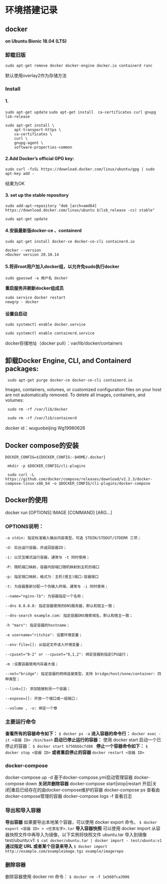 # 环境搭建记录
## docker
**on    Ubuntu Bionic 18.04 (LTS)**
### 卸载旧版
```sudo apt-get remove docker docker-engine docker.io containerd runc```

默认使用overlay2作为存储方法

### Install
#### 1.
```sudo apt-get update```
```sudo apt-get install  ca-certificates curl gnupg lsb-release```
```
sudo apt-get install \
    apt-transport-https \
    ca-certificates \
    curl \
    gnupg-agent \
    software-properties-common
  ```

#### 2.Add Docker’s official GPG key:
```
sudo curl -fsSL https://download.docker.com/linux/ubuntu/gpg | sudo apt-key add -
```
结果为OK

#### 3. set up the stable repository
```
sudo add-apt-repository "deb [arch=amd64] https://download.docker.com/linux/ubuntu $(lsb_release -cs) stable"

sudo apt-get update
```
#### 4.安装最新版docker-ce 、containerd
```
sudo apt-get install docker-ce docker-ce-cli containerd.io

docker --version
>Docker version 20.10.14
```
#### 5.将非root用户加入docker组，以允许免sudo执行docker
```
sudo gpasswd -a 用户名 docker
```
**重启服务并刷新docker组成员**
```
sudo service docker restart
newgrp - docker
```
#### 设置自启动
```
sudo systemctl enable docker.service

sudo systemctl enable containerd.service
```
docker存储地址（docker pull）：var/lib/docker/containers
## 卸载Docker Engine, CLI, and Containerd packages:
```
 sudo apt-get purge docker-ce docker-ce-cli containerd.io
```
Images, containers, volumes, or customized configuration files on your host are not automatically removed. To delete all images, containers, and volumes:
```
 sudo rm -rf /var/lib/docker

 sudo rm -rf /var/lib/containerd
```

docker id：wuguobeijing
Wg19980626

## Docker compose的安装
```
DOCKER_CONFIG=${DOCKER_CONFIG:-$HOME/.docker}

 mkdir -p $DOCKER_CONFIG/cli-plugins

 sudo curl -L https://github.com/docker/compose/releases/download/v2.2.3/docker-compose-linux-x86_64 -o $DOCKER_CONFIG/cli-plugins/docker-compose

```
## Docker的使用
docker run [OPTIONS] IMAGE [COMMAND] [ARG...]

### OPTIONS说明：

    -a stdin: 指定标准输入输出内容类型，可选 STDIN/STDOUT/STDERR 三项；

    -d: 后台运行容器，并返回容器ID；

    -i: 以交互模式运行容器，通常与 -t 同时使用；

    -P: 随机端口映射，容器内部端口随机映射到主机的端口

    -p: 指定端口映射，格式为：主机(宿主)端口:容器端口

    -t: 为容器重新分配一个伪输入终端，通常与 -i 同时使用；

    --name="nginx-lb": 为容器指定一个名称；

    --dns 8.8.8.8: 指定容器使用的DNS服务器，默认和宿主一致；

    --dns-search example.com: 指定容器DNS搜索域名，默认和宿主一致；

    -h "mars": 指定容器的hostname；

    -e username="ritchie": 设置环境变量；

    --env-file=[]: 从指定文件读入环境变量；

    --cpuset="0-2" or --cpuset="0,1,2": 绑定容器到指定CPU运行；

    -m :设置容器使用内存最大值；

    --net="bridge": 指定容器的网络连接类型，支持 bridge/host/none/container: 四种类型；

    --link=[]: 添加链接到另一个容器；

    --expose=[]: 开放一个端口或一组端口；

    --volume , -v: 绑定一个卷
### 主要运行命令
**查看所有的容器命令如下：**
```$ docker ps -a```
**进入容器的命令行：**
```docker exec -it <容器 ID> /bin/bash```
**启动已停止运行的容器：**
使用 docker start 启动一个已停止的容器：
```$ docker start b750bbbcfd88 ```
**停止一个容器命令如下：**
```$ docker stop <容器 ID>```
**或者重启停止的容器**
```docker restart <容器 ID>```

### docker-compose
docker-compose up -d                    基于docker-compose.yml启动管理容器
docker-compose down                     **关闭并删除容器**
docker-compose start|stop|restart       开启|关闭|重启已经存在的由docker-compose维护的容器
docker-compose ps                       查看由docker-compose管理的容器
docker-compose logs -f                  查看日志
### 导出和导入容器

**导出容器**
如果要导出本地某个容器，可以使用 docker export 命令。
```$ docker export <容器 ID> > <任意名字>.tar```
**导入容器快照**
可以使用 docker import 从容器快照文件中再导入为镜像，以下实例将快照文件 ubuntu.tar 导入到镜像 test/ubuntu:v1:
```$ cat docker/ubuntu.tar | docker import - test/ubuntu:v1```
**通过指定 URL 或者某个目录来导入**
```$ docker import http://example.com/exampleimage.tgz example/imagerepo```
### 删除容器
删除容器使用 docker rm 命令：
```$ docker rm -f 1e560fca3906```
